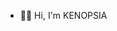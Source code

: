 - 👋🏻 Hi, I'm KENOPSIA


<!---
abdullah0adil/abdullah0adil is a ✨ special ✨ repository because its `README.md` (this file) appears on your GitHub profile.
You can click the Preview link to take a look at your changes.
--->

